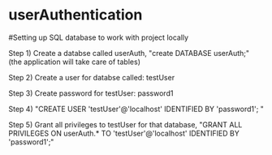 # userAuthentication

#Setting up SQL database to work with project locally

Step 1) Create a databse called userAuth, "create DATABASE userAuth;" (the application will take care of tables)

Step 2) Create a user for databse called: testUser 

Step 3) Create password for testUser: password1

Step 4) "CREATE USER 'testUser'@'localhost' IDENTIFIED BY 'password1'; "

Step 5) Grant all privileges to testUser for that database, "GRANT ALL PRIVILEGES ON userAuth.* TO 'testUser'@'localhost' IDENTIFIED BY 'password1';"
